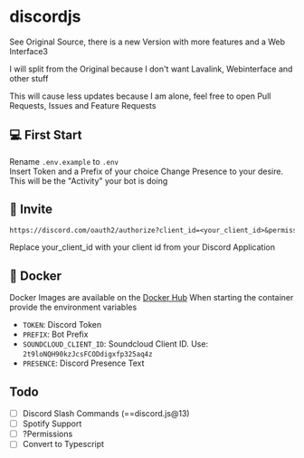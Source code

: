 # discordjs

See Original Source, there is a new Version with more features and a Web Interface3

I will split from the Original because I don't want Lavalink, Webinterface and other stuff

This will cause less updates because I am alone, feel free to open Pull Requests, Issues and Feature Requests

## 💻 First Start

Rename `.env.example` to `.env`  
Insert Token and a Prefix of your choice
Change Presence to your desire. This will be the "Activity" your bot is doing

## 🔗 Invite

```txt
https://discord.com/oauth2/authorize?client_id=<your_client_id>&permissions=3271744&scope=bot
```

Replace your_client_id with your client id from your Discord Application

## 🐳 Docker

Docker Images are available on the [Docker Hub](https://hub.docker.com/r/kaaaxcreators/discordjs)
When starting the container provide the environment variables

- `TOKEN`: Discord Token
- `PREFIX`: Bot Prefix
- `SOUNDCLOUD_CLIENT_ID`: Soundcloud Client ID. Use: `2t9loNQH90kzJcsFCODdigxfp325aq4z`
- `PRESENCE`: Discord Presence Text

## Todo

- [ ] Discord Slash Commands (==discord.js@13)
- [ ] Spotify Support
- [ ] ?Permissions
- [ ] Convert to Typescript
